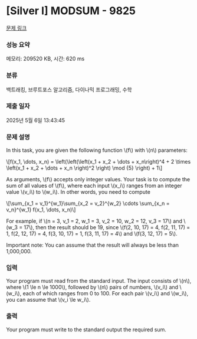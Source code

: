 # [Silver I] MODSUM - 9825 

[문제 링크](https://www.acmicpc.net/problem/9825) 

### 성능 요약

메모리: 209520 KB, 시간: 620 ms

### 분류

백트래킹, 브루트포스 알고리즘, 다이나믹 프로그래밍, 수학

### 제출 일자

2025년 5월 6일 13:43:45

### 문제 설명

<p>In this task, you are given the following function \(f\) with \(n\) parameters:</p>

<p>\[f(x_1, \dots, x_n) = \left(\left(\left(x_1 + x_2 + \dots + x_n\right)^4 + 2 \times \left(x_1 + x_2 + \dots + x_n \right)^2 \right) \mod {5} \right) + 1\]</p>

<p>As arguments, \(f\) accepts only integer values. Your task is to compute the sum of all values of \(f\), where each input \(x_i\) ranges from an integer value \(v_i\) to \(w_i\). In other words, you need to compute</p>

<p>\[\sum_{x_1 = v_1}^{w_1}\sum_{x_2 = v_2}^{w_2} \cdots \sum_{x_n = v_n}^{w_1} f(x_1, \dots, x_n)\]</p>

<p>For example, if \(n = 3, v_1 = 2, w_1 = 3, v_2 = 10, w_2 = 12, v_3 = 17\) and \(w_3 = 17\), then the result should be 19, since \(f(2, 10, 17) = 4, f(2, 11, 17) = 1, f(2, 12, 17) = 4, f(3, 10, 17) = 1, f(3, 11, 17) = 4\) and \(f(3, 12, 17) = 5\).</p>

<p>Important note: You can assume that the result will always be less than 1,000,000.</p>

### 입력 

 <p>Your program must read from the standard input. The input consists of \(n\), where \(1 \le n \le 1000\), followed by \(n\) pairs of numbers, \(v_i\) and \(w_i\), each of which ranges from 0 to 100. For each pair \(v_i\) and \(w_i\), you can assume that \(v_i \le w_i\).</p>

### 출력 

 <p>Your program must write to the standard output the required sum.</p>

